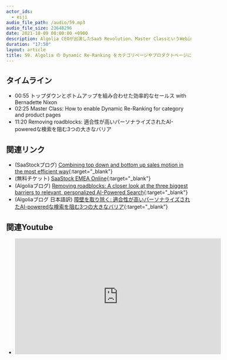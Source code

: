```yaml
---
actor_ids:
  - eiji
audio_file_path: /audio/59.mp3
audio_file_size: 23648296
date: 2021-10-09 00:00:00 +0900
description: Algolia CEOが出演したSaaS Revolution、Master ClassというWebinarでAlgolia SAのAlexisが紹介したDynamic Re-Rankign、CTO Julienが書いたAI-poweredな検索における3つの障壁について話しました
duration: "17:50"
layout: article
title: 59. Algolia の Dynamic Re-Ranking をカテゴリページやプロダクトページに活用する方法
---
```


## タイムライン

- 00:55 トップダウンとボトムアップを組み合わせた効率的なセールス with Bernadette Nixon
- 02:25 Master Class: How to enable Dynamic Re-Ranking for category and product pages
- 11:20 Removing roadblocks: 適合性が高いパーソナライズされたAI-poweredな検索を阻む3つの大きなバリア

## 関連リンク

- (SaaStockブログ) [Combining top down and bottom up sales motion in the most efficient way](https://www.saastock.com/blog/top-down-bottom-up-sales-motion/){:target="_blank"}
- (無料チケット) [SaaStock EMEA Online](https://hopin.com/events/saastock-emea-online-2021){:target="_blank"}
- (Algoliaブログ) [Removing roadblocks: A closer look at the three biggest barriers to relevant, personalized AI-Powered Search](https://www.algolia.com/blog/algolia/removing-roadblocks-a-closer-look-at-the-three-biggest-barriers-to-relevant-personalized-ai-powered-search/){:target="_blank"}
- (Algoliaブログ 日本語訳) [障壁を取り除く: 適合性が高いパーソナライズされたAI-poweredな検索を阻む3つの大きなバリア](https://shinodogg.com/2021/10/07/removing-roadblocks-a-closer-look-at-the-three-biggest-barriers-to-relevant-personalized-ai-powered-search/){:target="_blank"}

## 関連Youtube

- <iframe width="560" height="315" src="https://www.youtube.com/embed/YCN1Bo7g6qQ" title="YouTube video player" frameborder="0" allow="accelerometer; autoplay; clipboard-write; encrypted-media; gyroscope; picture-in-picture" allowfullscreen></iframe>
